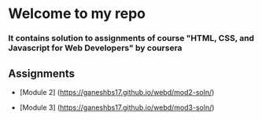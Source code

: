 # Welcome to my repo 

### It contains solution to assignments of course "HTML, CSS, and Javascript for Web Developers" by coursera

## Assignments

* [Module 2] (https://ganeshbs17.github.io/webd/mod2-soln/)

* [Module 3] (https://ganeshbs17.github.io/webd/mod3-soln/)





